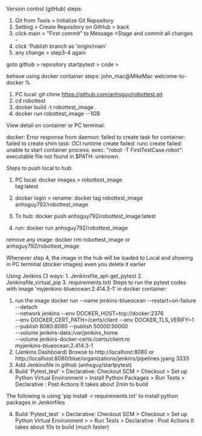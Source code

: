 Version control (gitHub) steps:
1. Git from Tools > Initialize Git Repository
2. Setting > Create Repository on GitHub > back
3. click main > "First commit" to Message >Stage and commit all changes -
4. click 'Publish branch as 'origin/main'
5. any change > step3-4 again

goto github > repository startpytest > code >

behave using docker container steps:
john_mac@MikeMac welcome-to-docker %
1. PC local: git clone https://github.com/anhsguy/robottest.git
2. cd robottest
3. docker build -t robottest_image .
4. docker run robottest_image --1GB

View detail on container or PC terminal: 

docker: Error response from daemon: failed to create task for container: failed to create shim task: OCI runtime create failed: runc create failed: unable to start container process: exec: "robot -T FirstTestCase.robot": executable file not found in $PATH: unknown.

Steps to push local to hub:

1. PC local: docker images > robottest_image  
   tag:latest

2. docker login > rename: docker tag robottest_image anhsguy792/robottest_image

3. To hub: docker push anhsguy792/robottest_image:latest

4. run: docker run anhsguy792/robottest_image

remove any image: docker rmi robottest_image or anhsguy792/robottest_image

Whenever step 4, the image in the hub will be loaded to Local and showing in PC terminal (docker images) even you delete it earlier


Using Jenkins (3 ways: 1. Jenkinsfile_apt-get_pytest 2. Jenkinsfile_virtual_pip 3. requirements.txt)
Steps to run the pytest codes with image 'myjenkins-blueocean:2.414.3-1' in docker container:
1. run the image
   docker run --name jenkins-blueocean --restart=on-failure --detach \
   --network jenkins --env DOCKER_HOST=tcp://docker:2376 \
   --env DOCKER_CERT_PATH=/certs/client --env DOCKER_TLS_VERIFY=1 \
   --publish 8080:8080 --publish 50000:50000 \
   --volume jenkins-data:/var/jenkins_home \
   --volume jenkins-docker-certs:/certs/client:ro \
   myjenkins-blueocean:2.414.3-1
2. (Jenkins Dashboard) Browse to http://localhost:8080 or http://localhost:8080/blue/organizations/jenkins/pipelines     jyang 3333
3. Add Jenkinsfile in github (anhsguy/startpytest)
4. Build 'Pytest_test' > Declarative: Checkout SCM > Checkout > Set up Python Virtual Environment > Install Python Packages > Run Tests > Declarative : Post Actions
  It takes about 2min to build

The following is using 'pip install -r requirements.txt' to install python packages in Jenkinfiles

4. Build 'Pytest_test' > Declarative: Checkout SCM > Checkout > Set up Python Virtual Environment >  > Run Tests > Declarative : Post Actions
It takes about 10s to build (much faster)